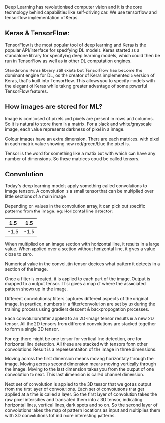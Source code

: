 Deep Learning has revolutionised computer vision and it is the core technology behind capabilities like self-driving car. We use tensorflow and tensorflow implementation of Keras.

## Keras & TensorFlow:
TensorFlow is the most popular tool of deep learning and Keras is the popular API/interface for specifying DL models. Keras started as a standalone library for specifying deep learning models, which could then be run in TensorFlow as well as in other DL computation engines.

Standalone Keras library still exists but TensorFlow has become the dominant engine for DL, os the creator of Keras implemented a version of Keras, that's built into TensorFlow. This allows you to specify models with the elegant of Keras while taking greater advantage of some powerful TensorFlow features.

## How images are stored for ML?
Image is composed of pixels and pixels are present in rows and columns. So it is natural to store them in a matrix. For a black and white/grayscale image, each value represents darkness of pixel in a image. 

Colour images have an extra dimension. There are each matrices, with pixel in each matrix value showing how red/green/blue the pixel is. 

Tensor is the word for something like a matix but with which can have any number of dimensions. So these matrices could be called tensors.


## Convolution

Today's deep learning models apply something called convolutions to image tensors. A convolution is a small tensor that can be multiplied over little sections of a main image.

Depending on values in the convolution array, it can pick out specific patterns from the image.
eg: Horizontal line detector:

|1.5|1.5|
----|----
|-1.5|-1.5|

When multiplied on an image section with horizontal line, it results in a large value. When applied over a section without horizontal line, it gives a value close to zero.

Numerical value in the convolutin tensor decides what pattern it detects in a section of the image.

Once a filter is created, it is applied to each part of the image. Output is mapped to a output tensor. Thsi gives a map of where the associated pattern shows up in the image. 

Different convolutions/ filters captures different aspects of the original image. In practice, numbers in a filter/convolution are set by us during the training process using gradient descent & backpropogation processes.

Each convolution/filter applied to an 2D-image tensor results in a new 2D tensor. All the 2D tensors from different convolutions are stacked together to form a single 3D tensor.

For eg: there might be one tensor for vertical line detection, one for horizontal line detection. All these are stacked with tensors form other convolutions. Result is a reperesentaiton of the image in three dimensions. 

Moving across the first dimension means moving horizontaly through the image. Moving across second dimension means moving vertically through the image. Moving to the last dimension takes you from the output of one convolution to next. This last dimension is called channel dimension.

Next set of convolution is applied to the 3D tensor that we got as output from the first layer of convolutions. Each set of convolutions that get applied at a time is called a layer. So the first layer of convolution takes the raw pixel intensities and translated them into a 3D tensor, indicating horizontal lines, vertical lines, dark spots and so on. So the second layer of convolutions takes the map of pattern locations as input and multiplies them with 3D convolutions tof ind more interesting patterns.